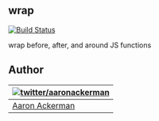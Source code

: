 ## wrap
[![Build Status](https://travis-ci.org/aackerman/wrap.png?branch=master)](https://travis-ci.org/aackerman/wrap)

wrap before, after, and around JS functions

## Author

| [![twitter/_aaronackerman_](http://gravatar.com/avatar/c73ff9c7e654647b2b339d9e08b52143?s=70)](http://twitter.com/_aaronackerman_ "Follow @_aaronackerman_ on Twitter") |
|---|
| [Aaron Ackerman](https://twitter.com/_aaronackerman_) |
